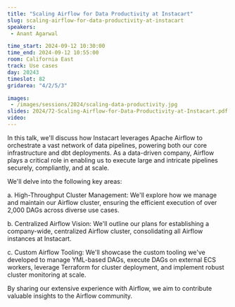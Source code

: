 ```yaml
---
title: "Scaling Airflow for Data Productivity at Instacart"
slug: scaling-airflow-for-data-productivity-at-instacart
speakers:
 - Anant Agarwal

time_start: 2024-09-12 10:30:00
time_end: 2024-09-12 10:55:00
room: California East
track: Use cases
day: 20243
timeslot: 82
gridarea: "4/2/5/3"

images: 
 - /images/sessions/2024/scaling-data-productivity.jpg
slides: 2024/72-Scaling-Airflow-for-Data-Productivity-at-Instacart.pdf
video: 
---
```


In this talk, we'll discuss how Instacart leverages Apache Airflow to orchestrate a vast network of data pipelines, powering both our core infrastructure and dbt deployments. As a data-driven company, Airflow plays a critical role in enabling us to execute large and intricate pipelines securely, compliantly, and at scale.
 
We'll delve into the following key areas:
 
 a. High-Throughput Cluster Management: We'll explore how we manage and maintain our Airflow cluster, ensuring the efficient execution of over 2,000 DAGs across diverse use cases.
 
 b. Centralized Airflow Vision: We'll outline our plans for establishing a company-wide, centralized Airflow cluster, consolidating all Airflow instances at Instacart.
 
 c. Custom Airflow Tooling: We'll showcase the custom tooling we've developed to manage YML-based DAGs, execute DAGs on external ECS workers, leverage Terraform for cluster deployment, and implement robust cluster monitoring at scale.
 
By sharing our extensive experience with Airflow, we aim to contribute valuable insights to the Airflow community.
